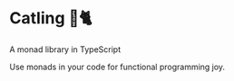 # Catling 🔫🐈

A monad library in TypeScript

Use monads in your code for functional programming joy.